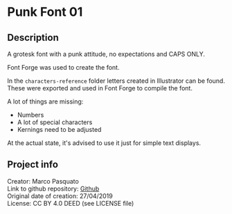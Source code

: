 # Punk Font 01

## Description

A grotesk font with a punk attitude, no expectations and CAPS ONLY.

Font Forge was used to create the font.

In the `characters-reference` folder letters created in Illustrator can be found. These were exported and used in Font Forge to compile the font. 

A lot of things are missing:
- Numbers
- A lot of special characters
- Kernings need to be adjusted

At the actual state, it's advised to use it just for simple text displays.

## Project info

Creator: Marco Pasquato  
Link to github repository: [Github](https://github.com/mpasquato/good-night-white-pride-brass-knuckles-logo)  
Original date of creation: 27/04/2019  
License: CC BY 4.0 DEED (see LICENSE file)  